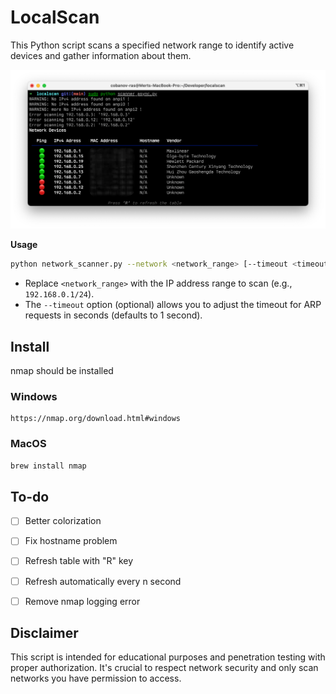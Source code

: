 # LocalScan

This Python script scans a specified network range to identify active devices and gather information about them.

![image](assets/demo.png)

**Usage**

```bash
python network_scanner.py --network <network_range> [--timeout <timeout_seconds>]
```

- Replace `<network_range>` with the IP address range to scan (e.g., `192.168.0.1/24`).
- The `--timeout` option (optional) allows you to adjust the timeout for ARP requests in seconds (defaults to 1 second).

## Install

nmap should be installed

### Windows

```plain
https://nmap.org/download.html#windows
```

### MacOS

```bash
brew install nmap
```

## To-do

- [ ] Better colorization
- [ ] Fix hostname problem
- [ ] Refresh table with "R" key
- [ ] Refresh automatically every n second
- [ ] Remove nmap logging error



## Disclaimer

This script is intended for educational purposes and penetration testing with proper authorization. It's crucial to respect network security and only scan networks you have permission to access.
